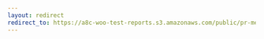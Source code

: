 ```yaml
---
layout: redirect
redirect_to: https://a8c-woo-test-reports.s3.amazonaws.com/public/pr-merge/41803/e2e/index.html
---
```

